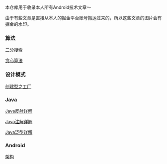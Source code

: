 本仓库用于收录本人所有Android技术文章～

由于有些文章是直接从本人的掘金平台账号搬运过来的，所以这些文章的图片会有掘金的水印。

### 算法

[二分搜索](./Articles/算法/二分搜索.md)

[贪心算法](./Articles/算法/贪心算法.md)

### 设计模式

[创建型之工厂](./Articles/设计模式/创建型之工厂.md)

### Java

[Java反射详解](./Articles/Java/Java反射详解.md)

[Java注解详解](./Articles/Java/Java注解详解.md)

[Java泛型详解](./Articles/Java/Java泛型详解.md)

### Android

[架构](./Articles/安卓/安卓架构.md)
